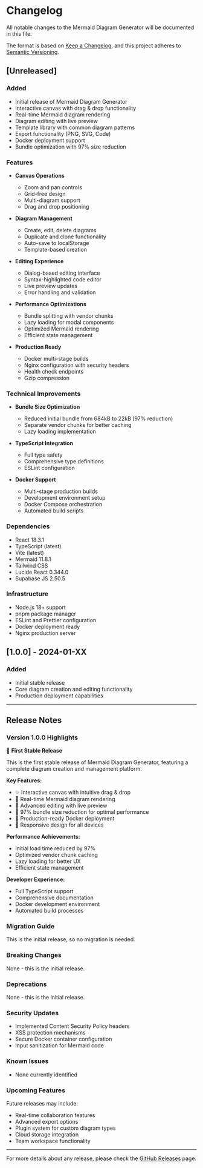 # Changelog

All notable changes to the Mermaid Diagram Generator will be documented in this file.

The format is based on [Keep a Changelog](https://keepachangelog.com/en/1.0.0/),
and this project adheres to [Semantic Versioning](https://semver.org/spec/v2.0.0.html).

## [Unreleased]

### Added
- Initial release of Mermaid Diagram Generator
- Interactive canvas with drag & drop functionality
- Real-time Mermaid diagram rendering
- Diagram editing with live preview
- Template library with common diagram patterns
- Export functionality (PNG, SVG, Code)
- Docker deployment support
- Bundle optimization with 97% size reduction

### Features
- **Canvas Operations**
  - Zoom and pan controls
  - Grid-free design
  - Multi-diagram support
  - Drag and drop positioning

- **Diagram Management**
  - Create, edit, delete diagrams
  - Duplicate and clone functionality
  - Auto-save to localStorage
  - Template-based creation

- **Editing Experience**
  - Dialog-based editing interface
  - Syntax-highlighted code editor
  - Live preview updates
  - Error handling and validation

- **Performance Optimizations**
  - Bundle splitting with vendor chunks
  - Lazy loading for modal components
  - Optimized Mermaid rendering
  - Efficient state management

- **Production Ready**
  - Docker multi-stage builds
  - Nginx configuration with security headers
  - Health check endpoints
  - Gzip compression

### Technical Improvements
- **Bundle Size Optimization**
  - Reduced initial bundle from 684kB to 22kB (97% reduction)
  - Separate vendor chunks for better caching
  - Lazy loading implementation

- **TypeScript Integration**
  - Full type safety
  - Comprehensive type definitions
  - ESLint configuration

- **Docker Support**
  - Multi-stage production builds
  - Development environment setup
  - Docker Compose orchestration
  - Automated build scripts

### Dependencies
- React 18.3.1
- TypeScript (latest)
- Vite (latest)
- Mermaid 11.8.1
- Tailwind CSS
- Lucide React 0.344.0
- Supabase JS 2.50.5

### Infrastructure
- Node.js 18+ support
- pnpm package manager
- ESLint and Prettier configuration
- Docker deployment ready
- Nginx production server

## [1.0.0] - 2024-01-XX

### Added
- Initial stable release
- Core diagram creation and editing functionality
- Production deployment capabilities

---

## Release Notes

### Version 1.0.0 Highlights

🎉 **First Stable Release**

This is the first stable release of Mermaid Diagram Generator, featuring a complete diagram creation and management platform.

**Key Features:**
- ✨ Interactive canvas with intuitive drag & drop
- 🎨 Real-time Mermaid diagram rendering
- 📝 Advanced editing with live preview
- 🚀 97% bundle size reduction for optimal performance
- 🐳 Production-ready Docker deployment
- 📱 Responsive design for all devices

**Performance Achievements:**
- Initial load time reduced by 97%
- Optimized vendor chunk caching
- Lazy loading for better UX
- Efficient state management

**Developer Experience:**
- Full TypeScript support
- Comprehensive documentation
- Docker development environment
- Automated build processes

### Migration Guide

This is the initial release, so no migration is needed.

### Breaking Changes

None - this is the initial release.

### Deprecations

None - this is the initial release.

### Security Updates

- Implemented Content Security Policy headers
- XSS protection mechanisms
- Secure Docker container configuration
- Input sanitization for Mermaid code

### Known Issues

- None currently identified

### Upcoming Features

Future releases may include:
- Real-time collaboration features
- Advanced export options
- Plugin system for custom diagram types
- Cloud storage integration
- Team workspace functionality

---

For more details about any release, please check the [GitHub Releases](https://github.com/your-username/mermaiddg/releases) page.
